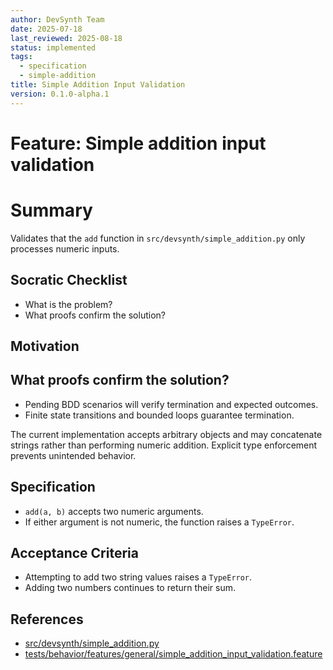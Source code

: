```yaml
---
author: DevSynth Team
date: 2025-07-18
last_reviewed: 2025-08-18
status: implemented
tags:
  - specification
  - simple-addition
title: Simple Addition Input Validation
version: 0.1.0-alpha.1
---
```


# Feature: Simple addition input validation

# Summary

Validates that the `add` function in `src/devsynth/simple_addition.py` only processes numeric inputs.

## Socratic Checklist
- What is the problem?
- What proofs confirm the solution?

## Motivation

## What proofs confirm the solution?
- Pending BDD scenarios will verify termination and expected outcomes.
- Finite state transitions and bounded loops guarantee termination.


The current implementation accepts arbitrary objects and may concatenate strings rather than performing numeric addition. Explicit type enforcement prevents unintended behavior.

## Specification

- `add(a, b)` accepts two numeric arguments.
- If either argument is not numeric, the function raises a `TypeError`.

## Acceptance Criteria

- Attempting to add two string values raises a `TypeError`.
- Adding two numbers continues to return their sum.

## References

- [src/devsynth/simple_addition.py](../../src/devsynth/simple_addition.py)
- [tests/behavior/features/general/simple_addition_input_validation.feature](../../tests/behavior/features/general/simple_addition_input_validation.feature)
